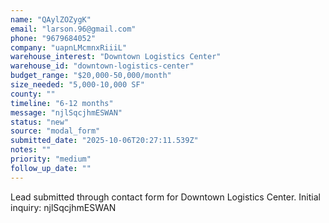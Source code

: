```yaml
---
name: "QAylZOZygK"
email: "larson.96@gmail.com"
phone: "9679684052"
company: "uapnLMcmnxRiiiL"
warehouse_interest: "Downtown Logistics Center"
warehouse_id: "downtown-logistics-center"
budget_range: "$20,000-50,000/month"
size_needed: "5,000-10,000 SF"
county: ""
timeline: "6-12 months"
message: "njlSqcjhmESWAN"
status: "new"
source: "modal_form"
submitted_date: "2025-10-06T20:27:11.539Z"
notes: ""
priority: "medium"
follow_up_date: ""
---
```


Lead submitted through contact form for Downtown Logistics Center.
Initial inquiry: njlSqcjhmESWAN
